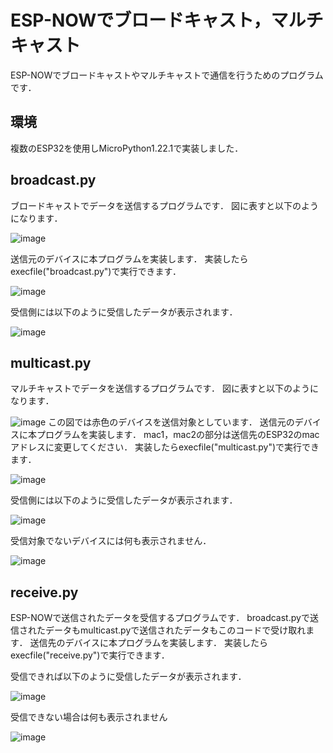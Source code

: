 # ESP-NOWでブロードキャスト，マルチキャスト

ESP-NOWでブロードキャストやマルチキャストで通信を行うためのプログラムです．

## 環境
複数のESP32を使用しMicroPython1.22.1で実装しました．

## broadcast.py
ブロードキャストでデータを送信するプログラムです．
図に表すと以下のようになります．

![image](https://github.com/user-attachments/assets/030904a5-3bd3-4bb5-8ccc-7ca37bac8f4e)

送信元のデバイスに本プログラムを実装します．
実装したらexecfile("broadcast.py")で実行できます．

![image](https://github.com/user-attachments/assets/508e991a-6705-4313-8d48-dfa6a01cf643)


受信側には以下のように受信したデータが表示されます．

![image](https://github.com/user-attachments/assets/d4e14da3-2170-4c95-9f29-acdecb4cba67)


## multicast.py

マルチキャストでデータを送信するプログラムです．
図に表すと以下のようになります．

![image](https://github.com/user-attachments/assets/3cb6a85f-15a0-4b42-bfb8-b4d596fb4522)
この図では赤色のデバイスを送信対象としています．
送信元のデバイスに本プログラムを実装します．
mac1，mac2の部分は送信先のESP32のmacアドレスに変更してください．
実装したらexecfile("multicast.py")で実行できます．

![image](https://github.com/user-attachments/assets/6871f652-9566-40f4-9083-c5ce01ab8d13)


受信側には以下のように受信したデータが表示されます．

![image](https://github.com/user-attachments/assets/d4e14da3-2170-4c95-9f29-acdecb4cba67)

受信対象でないデバイスには何も表示されません．

![image](https://github.com/user-attachments/assets/41948d76-8550-427f-8d69-ae84122ed3e4)

## receive.py

ESP-NOWで送信されたデータを受信するプログラムです．
broadcast.pyで送信されたデータもmulticast.pyで送信されたデータもこのコードで受け取れます．
送信先のデバイスに本プログラムを実装します．
実装したらexecfile("receive.py")で実行できます．

受信できれば以下のように受信したデータが表示されます．

![image](https://github.com/user-attachments/assets/d4e14da3-2170-4c95-9f29-acdecb4cba67)

受信できない場合は何も表示されません

![image](https://github.com/user-attachments/assets/41948d76-8550-427f-8d69-ae84122ed3e4)

